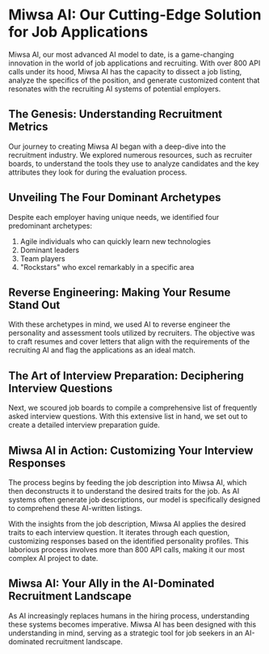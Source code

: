 # Miwsa AI: Our Cutting-Edge Solution for Job Applications

Miwsa AI, our most advanced AI model to date, is a game-changing innovation in the world of job applications and recruiting. With over 800 API calls under its hood, Miwsa AI has the capacity to dissect a job listing, analyze the specifics of the position, and generate customized content that resonates with the recruiting AI systems of potential employers.

## The Genesis: Understanding Recruitment Metrics

Our journey to creating Miwsa AI began with a deep-dive into the recruitment industry. We explored numerous resources, such as recruiter boards, to understand the tools they use to analyze candidates and the key attributes they look for during the evaluation process.

## Unveiling The Four Dominant Archetypes

Despite each employer having unique needs, we identified four predominant archetypes:

1. Agile individuals who can quickly learn new technologies
2. Dominant leaders
3. Team players
4. "Rockstars" who excel remarkably in a specific area

## Reverse Engineering: Making Your Resume Stand Out

With these archetypes in mind, we used AI to reverse engineer the personality and assessment tools utilized by recruiters. The objective was to craft resumes and cover letters that align with the requirements of the recruiting AI and flag the applications as an ideal match.

## The Art of Interview Preparation: Deciphering Interview Questions

Next, we scoured job boards to compile a comprehensive list of frequently asked interview questions. With this extensive list in hand, we set out to create a detailed interview preparation guide.

## Miwsa AI in Action: Customizing Your Interview Responses

The process begins by feeding the job description into Miwsa AI, which then deconstructs it to understand the desired traits for the job. As AI systems often generate job descriptions, our model is specifically designed to comprehend these AI-written listings.

With the insights from the job description, Miwsa AI applies the desired traits to each interview question. It iterates through each question, customizing responses based on the identified personality profiles. This laborious process involves more than 800 API calls, making it our most complex AI project to date.

## Miwsa AI: Your Ally in the AI-Dominated Recruitment Landscape

As AI increasingly replaces humans in the hiring process, understanding these systems becomes imperative. Miwsa AI has been designed with this understanding in mind, serving as a strategic tool for job seekers in an AI-dominated recruitment landscape.